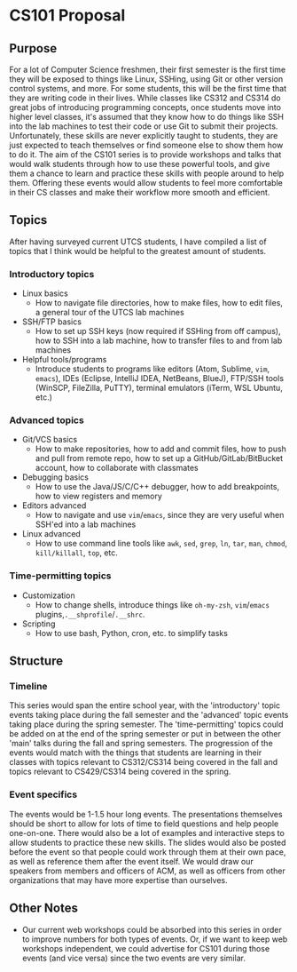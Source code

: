 # CS101 Proposal

## Purpose

For a lot of Computer Science freshmen, their first semester is the first time they will be exposed to things like Linux, SSHing, using Git or other version control systems, and more. For some students, this will be the first time that they are writing code in their lives. While classes like CS312 and CS314 do great jobs of introducing programming concepts, once students move into higher level classes, it's assumed that they know how to do things like SSH into the lab machines to test their code or use Git to submit their projects. Unfortunately, these skills are never explicitly taught to students, they are just expected to teach themselves or find someone else to show them how to do it. The aim of the CS101 series is to provide workshops and talks that would walk students through how to use these powerful tools, and give them a chance to learn and practice these skills with people around to help them. Offering these events would allow students to feel more comfortable in their CS classes and make their workflow more smooth and efficient.

## Topics

After having surveyed current UTCS students, I have compiled a list of topics that I think would be helpful to the greatest amount of students.

### Introductory topics

- Linux basics
  - How to navigate file directories, how to make files, how to edit files, a general tour of the UTCS lab machines
- SSH/FTP basics
  - How to set up SSH keys (now required if SSHing from off campus), how to SSH into a lab machine, how to transfer files to and from lab machines
- Helpful tools/programs
  - Introduce students to programs like editors (Atom, Sublime, `vim`, `emacs`), IDEs (Eclipse, IntelliJ IDEA, NetBeans, BlueJ), FTP/SSH tools (WinSCP, FileZilla, PuTTY), terminal emulators (iTerm, WSL Ubuntu, etc.)

### Advanced topics

- Git/VCS basics
  - How to make repositories, how to add and commit files, how to push and pull from remote repo, how to set up a GitHub/GitLab/BitBucket account, how to collaborate with classmates
- Debugging basics
  - How to use the Java/JS/C/C++ debugger, how to add breakpoints, how to view registers and memory
- Editors advanced
  - How to navigate and use `vim`/`emacs`, since they are very useful when SSH'ed into a lab machines
- Linux advanced
  - How to use command line tools like `awk`, `sed`, `grep`, `ln`, `tar`, `man`, `chmod`, `kill/killall`, `top`, etc.

### Time-permitting topics

- Customization
  - How to change shells, introduce things like `oh-my-zsh`, `vim`/`emacs` plugins,`.__shprofile`/`.__shrc`.
- Scripting
  - How to use bash, Python, cron, etc. to simplify tasks

## Structure

### Timeline

This series would span the entire school year, with the 'introductory' topic events taking place during the fall semester and the 'advanced' topic events taking place during the spring semester. The 'time-permitting' topics could be added on at the end of the spring semester or put in between the other 'main' talks during the fall and spring semesters. The progression of the events would match with the things that students are learning in their classes with topics relevant to CS312/CS314 being covered in the fall and topics relevant to CS429/CS314 being covered in the spring.

### Event specifics

The events would be 1-1.5 hour long events. The presentations themselves should be short to allow for lots of time to field questions and help people one-on-one. There would also be a lot of examples and interactive steps to allow students to practice these new skills. The slides would also be posted before the event so that people could work through them at their own pace, as well as reference them after the event itself. We would draw our speakers from members and officers of ACM, as well as officers from other organizations that may have more expertise than ourselves. 

## Other Notes

- Our current web workshops could be absorbed into this series in order to improve numbers for both types of events. Or, if we want to keep web workshops independent, we could advertise for CS101 during those events (and vice versa) since the two events are very similar.

